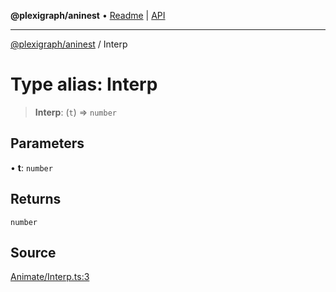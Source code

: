 **@plexigraph/aninest** • [Readme](../README.md) \| [API](../globals.md)

***

[@plexigraph/aninest](../README.md) / Interp

# Type alias: Interp

> **Interp**: (`t`) => `number`

## Parameters

• **t**: `number`

## Returns

`number`

## Source

[Animate/Interp.ts:3](https://github.com/plexigraph/aninest/blob/b607a0c/src/Animate/Interp.ts#L3)
